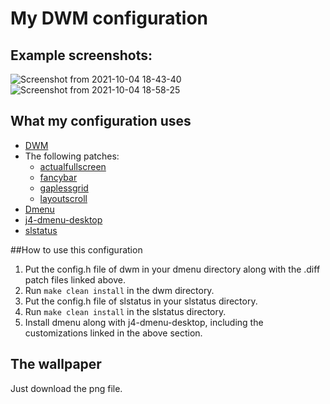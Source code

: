 # My DWM configuration

## Example screenshots:
![Screenshot from 2021-10-04 18-43-40](https://user-images.githubusercontent.com/60475104/135884651-1757a170-4c4c-47a8-a7ea-f093b5d1a5f3.png)
![Screenshot from 2021-10-04 18-58-25](https://user-images.githubusercontent.com/60475104/135884676-833527c8-57be-4de7-9991-65aea88f122e.png)

## What my configuration uses
- [DWM](https://dwm.suckless.org/)
- The following patches:
  - [actualfullscreen](https://dwm.suckless.org/patches/actualfullscreen/)
  - [fancybar](https://dwm.suckless.org/patches/fancybar/) 
  - [gaplessgrid](https://dwm.suckless.org/patches/gaplessgrid/)
  - [layoutscroll](https://dwm.suckless.org/patches/layoutscroll/)
 - [Dmenu](https://tools.suckless.org/dmenu/)
 - [j4-dmenu-desktop](https://github.com/enkore/j4-dmenu-desktop (modified in the way I outline in my SpectrWM config's README: https://github.com/ottop/spectrwmconfig/blob/main/README.md))
 - [slstatus](https://tools.suckless.org/slstatus/)

##How to use this configuration
1. Put the config.h file of dwm in your dmenu directory along with the .diff patch files linked above. 
2. Run ```make clean install``` in the dwm directory.
3. Put the config.h file of slstatus in your slstatus directory.
4. Run ```make clean install``` in the slstatus directory.
5. Install dmenu along with j4-dmenu-desktop, including the customizations linked in the above section.

## The wallpaper
Just download the png file.
